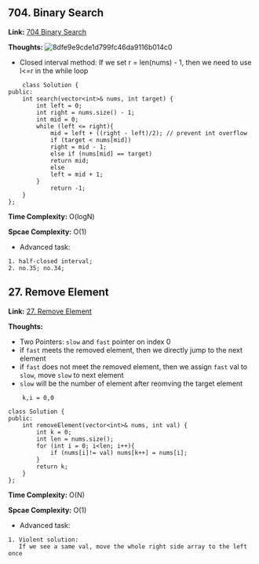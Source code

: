 ## 704. Binary Search

**Link:** [704 Binary Search](https://leetcode.com/problems/binary-search/)

**Thoughts:** 
![8dfe9e9cde1d799fc46da9116b014c0](https://github.com/nemo3536/Leetcode-Tracking/assets/155724737/ebf7cafa-73d4-42bf-98bc-763dfc876e68)

 - Closed interval method: 
   If we set r = len(nums) - 1, then we need to use l<=r in the while loop

```
    class Solution {
public:
    int search(vector<int>& nums, int target) {
        int left = 0;
        int right = nums.size() - 1;
        int mid = 0;
        while (left <= right){
            mid = left + ((right - left)/2); // prevent int overflow
            if (target < nums[mid])
            right = mid - 1;
            else if (nums[mid] == target)
            return mid;
            else
            left = mid + 1; 
        }
            return -1;
    }
}; 
```  
       

**Time Complexity:**  O(logN)

**Spcae Complexity:**  O(1)


- Advanced task:

```
1. half-closed interval;
2. no.35; no.34;
```


## 27. Remove Element

**Link:** [27. Remove Element](https://leetcode.com/problems/remove-element/)

**Thoughts:** 

 - Two Pointers: `slow`  and `fast` pointer on index 0
 - if `fast` meets the removed element, then we directly jump to the next element
 - if `fast` does not meet the removed element, then we assign `fast` val to `slow`, move `slow` to next element
 - `slow` will be the number of element after reomving the target element

```
    k,i = 0,0
```
```
class Solution {
public:
    int removeElement(vector<int>& nums, int val) {
        int k = 0;
        int len = nums.size();
        for (int i = 0; i<len; i++){
            if (nums[i]!= val) nums[k++] = nums[i];
        }
        return k;
    }
};
```  
       

**Time Complexity:**  O(N)

**Spcae Complexity:**  O(1)

- Advanced task:

```
1. Violent solution:
   If we see a same val, move the whole right side array to the left once
```
